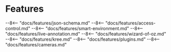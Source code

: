 # Features

--8<-- "docs/features/json-schema.md"
--8<-- "docs/features/access-control.md"
--8<-- "docs/features/smart-environment.md"
--8<-- "docs/features/live-annotation.md"
--8<-- "docs/features/wizard-of-oz.md"
--8<-- "docs/features/kree.md"
--8<-- "docs/features/plugins.md"
--8<-- "docs/features/cameras.md"
